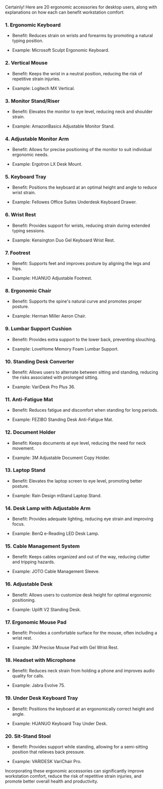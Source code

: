 Certainly! Here are 20 ergonomic accessories for desktop users, along with explanations on how each can benefit workstation comfort:

### 1. Ergonomic Keyboard

- Benefit: Reduces strain on wrists and forearms by promoting a natural typing position.

- Example: Microsoft Sculpt Ergonomic Keyboard.

### 2. Vertical Mouse

- Benefit: Keeps the wrist in a neutral position, reducing the risk of repetitive strain injuries.

- Example: Logitech MX Vertical.

### 3. Monitor Stand/Riser

- Benefit: Elevates the monitor to eye level, reducing neck and shoulder strain.

- Example: AmazonBasics Adjustable Monitor Stand.

### 4. Adjustable Monitor Arm

- Benefit: Allows for precise positioning of the monitor to suit individual ergonomic needs.

- Example: Ergotron LX Desk Mount.

### 5. Keyboard Tray

- Benefit: Positions the keyboard at an optimal height and angle to reduce wrist strain.

- Example: Fellowes Office Suites Underdesk Keyboard Drawer.

### 6. Wrist Rest

- Benefit: Provides support for wrists, reducing strain during extended typing sessions.

- Example: Kensington Duo Gel Keyboard Wrist Rest.

### 7. Footrest

- Benefit: Supports feet and improves posture by aligning the legs and hips.

- Example: HUANUO Adjustable Footrest.

### 8. Ergonomic Chair

- Benefit: Supports the spine's natural curve and promotes proper posture.

- Example: Herman Miller Aeron Chair.

### 9. Lumbar Support Cushion

- Benefit: Provides extra support to the lower back, preventing slouching.

- Example: LoveHome Memory Foam Lumbar Support.

### 10. Standing Desk Converter

- Benefit: Allows users to alternate between sitting and standing, reducing the risks associated with prolonged sitting.

- Example: VariDesk Pro Plus 36.

### 11. Anti-Fatigue Mat

- Benefit: Reduces fatigue and discomfort when standing for long periods.

- Example: FEZIBO Standing Desk Anti-Fatigue Mat.

### 12. Document Holder

- Benefit: Keeps documents at eye level, reducing the need for neck movement.

- Example: 3M Adjustable Document Copy Holder.

### 13. Laptop Stand

- Benefit: Elevates the laptop screen to eye level, promoting better posture.

- Example: Rain Design mStand Laptop Stand.

### 14. Desk Lamp with Adjustable Arm

- Benefit: Provides adequate lighting, reducing eye strain and improving focus.

- Example: BenQ e-Reading LED Desk Lamp.

### 15. Cable Management System

- Benefit: Keeps cables organized and out of the way, reducing clutter and tripping hazards.

- Example: JOTO Cable Management Sleeve.

### 16. Adjustable Desk

- Benefit: Allows users to customize desk height for optimal ergonomic positioning.

- Example: Uplift V2 Standing Desk.

### 17. Ergonomic Mouse Pad

- Benefit: Provides a comfortable surface for the mouse, often including a wrist rest.

- Example: 3M Precise Mouse Pad with Gel Wrist Rest.

### 18. Headset with Microphone

- Benefit: Reduces neck strain from holding a phone and improves audio quality for calls.

- Example: Jabra Evolve 75.

### 19. Under Desk Keyboard Tray

- Benefit: Positions the keyboard at an ergonomically correct height and angle.

- Example: HUANUO Keyboard Tray Under Desk.

### 20. Sit-Stand Stool

- Benefit: Provides support while standing, allowing for a semi-sitting position that relieves back pressure.

- Example: VARIDESK VariChair Pro.

Incorporating these ergonomic accessories can significantly improve workstation comfort, reduce the risk of repetitive strain injuries, and promote better overall health and productivity.
